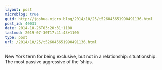 ```yaml
---
layout: post
microblog: true
guid: http://joshua.micro.blog/2014/10/25/t526045651990491136.html
post_id: 40031
date: 2014-10-26T03:20:31+1100
lastmod: 2019-07-30T17:41:43+1100
type: post
url: /2014/10/25/t526045651990491136.html
---
```

New York term for being exclusive, but not in a relationship: situationship. The most passive aggressive of the ‘ships.
